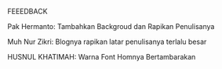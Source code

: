 FEEEDBACK 

Pak Hermanto: Tambahkan Backgroud dan Rapikan Penulisanya

Muh Nur Zikri: Blognya rapikan latar penulisanya terlalu besar

HUSNUL KHATIMAH: Warna Font Homnya Bertambarakan
